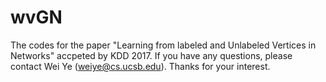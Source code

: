 # wvGN
The codes for the paper "Learning from labeled and Unlabeled Vertices in Networks" accpeted by KDD 2017. If you have any questions, please contact Wei Ye (weiye@cs.ucsb.edu). Thanks for your interest.
